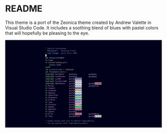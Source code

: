 # README

This theme is a port of the Zeonica theme created by Andrew Valette in Visual
Studio Code. It includes a soothing blend of blues with pastel colors that will
hopefully be pleasing to the eye.

![](screenshot.png)
